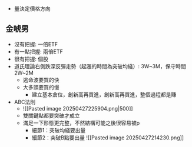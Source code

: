- 量決定價格方向

## 金唬男
-  沒有把握: 一倍ETF
-  有一點把握: 兩倍ETF
-  很有把握: 個股
-  道氏理論右側跌深反彈走勢（起漲的時間為突破均綫）: 3W~3M，保守時間2W~2M
	-  逃命波要買的快
	-  大多頭要買的慢
		-  建立基本倉位，創新高再買進，創新高再買進，整個過程都是賺
-  ABC法則
	- ![[Pasted image 20250427225904.png|500]]
	- 雙關鍵點都要突破才成立
	- 滿足一下形態更完整，不然結構可能之後很容易被p
		- 細節1：突破均綫要出量
		- 細節2：突破B點要出量
![[Pasted image 20250427214230.png]]